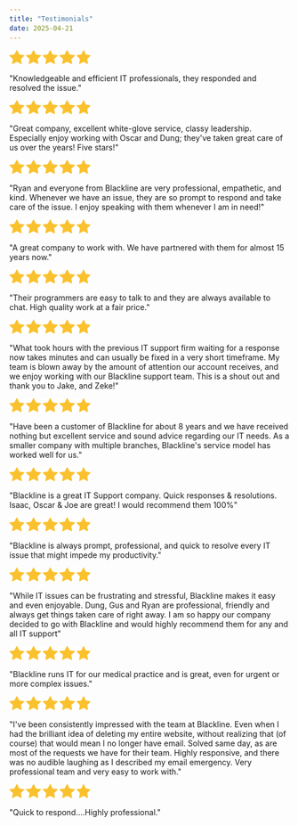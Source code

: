 ```yaml
---
title: "Testimonials"
date: 2025-04-21
---
```


![](images/stars-intro.png)

"Knowledgeable and efficient IT professionals, they responded and resolved the issue."

![](images/stars-intro.png)

"Great company, excellent white-glove service, classy leadership. Especially enjoy working with Oscar and Dung; they've taken great care of us over the years! Five stars!"

![](images/stars-intro.png)

"Ryan and everyone from Blackline are very professional, empathetic, and kind. Whenever we have an issue, they are so prompt to respond and take care of the issue. I enjoy speaking with them whenever I am in need!"

![](images/stars-intro.png)

"A great company to work with. We have partnered with them for almost 15 years now."

![](images/stars-intro.png)

"Their programmers are easy to talk to and they are always available to chat. High quality work at a fair price."

![](images/stars-intro.png)

"What took hours with the previous IT support firm waiting for a response now takes minutes and can usually be fixed in a very short timeframe. My team is blown away by the amount of attention our account receives, and we enjoy working with our Blackline support team. This is a shout out and thank you to Jake, and Zeke!"

![](images/stars-intro.png)

"Have been a customer of Blackline for about 8 years and we have received nothing but excellent service and sound advice regarding our IT needs. As a smaller company with multiple branches, Blackline's service model has worked well for us."

![](images/stars-intro.png)

"Blackline is a great IT Support company. Quick responses & resolutions. Isaac, Oscar & Joe are great! I would recommend them 100%"

![](images/stars-intro.png)

"Blackline is always prompt, professional, and quick to resolve every IT issue that might impede my productivity."

![](images/stars-intro.png)

"While IT issues can be frustrating and stressful, Blackline makes it easy and even enjoyable. Dung, Gus and Ryan are professional, friendly and always get things taken care of right away. I am so happy our company decided to go with Blackline and would highly recommend them for any and all IT support"

![](images/stars-intro.png)

"Blackline runs IT for our medical practice and is great, even for urgent or more complex issues."

![](images/stars-intro.png)

"I've been consistently impressed with the team at Blackline. Even when I had the brilliant idea of deleting my entire website, without realizing that (of course) that would mean I no longer have email. Solved same day, as are most of the requests we have for their team. Highly responsive, and there was no audible laughing as I described my email emergency. Very professional team and very easy to work with."

![](images/stars-intro.png)

"Quick to respond....Highly professional."
